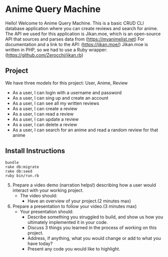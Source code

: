 # Anime Query Machine

Hello! Welcome to Anime Query Machine.
This is a basic CRUD CLI database application where you can create reviews and search for anime.
The API we used for this application is Jikan.moe, which is an open-source API that sources and parses data from (https://myanimelist.net)
For documentation and a link to the API: (https://jikan.moe/)
Jikan.moe is written in PHP, so we had to use a Ruby wrapper: (https://github.com/Zerocchi/jikan.rb)


## Project
We have three models for this project: User, Anime, Review
* As a user, I can login with a username and password
* As a user, I can sing up and create an account
* As a user, I can see all my written reviews
* As a user, I can create a review
* As a user, I can read a review 
* As a user, I can update a review
* As a user, I can delete a review
* As a user, I can search for an anime and read a random review for that anime

## Install Instructions
```
bundle
rake db:migrate
rake db:seed
ruby bin/run.rb
```


5. Prepare a video demo (narration helps!) describing how a user would interact with your working project.
    * The video should:
      - Have an overview of your project.(2 minutes max)
6. Prepare a presentation to follow your video.(3 minutes max)
    * Your presentation should:
      - Describe something you struggled to build, and show us how you ultimately implemented it in your code.
      - Discuss 3 things you learned in the process of working on this project.
      - Address, if anything, what you would change or add to what you have today?
      - Present any code you would like to highlight.   

